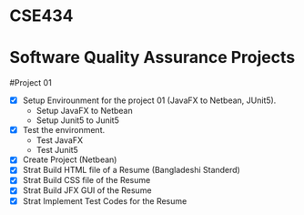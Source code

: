 # CSE434
# Software Quality Assurance Projects

#Project 01
- [x] Setup Envirounment for the project 01 (JavaFX to Netbean, JUnit5).
  - Setup JavaFX to Netbean
  - Setup Junit5 to Junit5
- [X] Test the environment.
  - Test JavaFX 
  - Test Junit5
- [X] Create Project (Netbean)
- [X] Strat Build HTML file of a Resume (Bangladeshi Standerd)
- [X] Strat Build CSS file of the Resume
- [X] Strat Build JFX GUI of the Resume
- [X] Strat Implement Test Codes for the Resume
